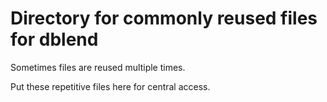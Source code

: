 # Directory for commonly reused files for dblend

Sometimes files are reused multiple times.

Put these repetitive files here for central access.
